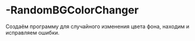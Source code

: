 # -RandomBGColorChanger
Создаём программу для случайного изменения цвета фона, находим и исправляем ошибки.
